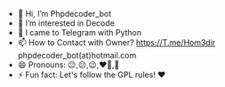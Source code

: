 - 👋 Hi, I’m Phpdecoder_bot
- 👀 I’m interested in Decode
- 🐍 I came to Telegram with Python
- 📫 How to Contact with Owner?
https://T.me/Hom3dir
phpdecoder_bot(at)hotmail.com
- 😄 Pronouns: 😐,😕,😉,❤️🌺,🌹
- ⚡ Fun fact: Let's follow the GPL rules! ❤️
